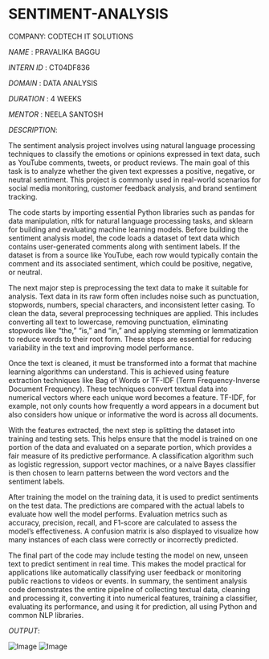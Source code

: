 # SENTIMENT-ANALYSIS
COMPANY: CODTECH IT SOLUTIONS

*NAME* : PRAVALIKA BAGGU

*INTERN ID* : CT04DF836

*DOMAIN* : DATA ANALYSIS

*DURATION* : 4 WEEKS

*MENTOR* : NEELA SANTOSH

*DESCRIPTION*:

The sentiment analysis project involves using natural language processing techniques to classify the emotions or opinions expressed in text data, such as YouTube comments, tweets, or product reviews. The main goal of this task is to analyze whether the given text expresses a positive, negative, or neutral sentiment. This project is commonly used in real-world scenarios for social media monitoring, customer feedback analysis, and brand sentiment tracking.

The code starts by importing essential Python libraries such as pandas for data manipulation, nltk for natural language processing tasks, and sklearn for building and evaluating machine learning models. Before building the sentiment analysis model, the code loads a dataset of text data which contains user-generated comments along with sentiment labels. If the dataset is from a source like YouTube, each row would typically contain the comment and its associated sentiment, which could be positive, negative, or neutral.

The next major step is preprocessing the text data to make it suitable for analysis. Text data in its raw form often includes noise such as punctuation, stopwords, numbers, special characters, and inconsistent letter casing. To clean the data, several preprocessing techniques are applied. This includes converting all text to lowercase, removing punctuation, eliminating stopwords like “the,” “is,” and “in,” and applying stemming or lemmatization to reduce words to their root form. These steps are essential for reducing variability in the text and improving model performance.

Once the text is cleaned, it must be transformed into a format that machine learning algorithms can understand. This is achieved using feature extraction techniques like Bag of Words or TF-IDF (Term Frequency-Inverse Document Frequency). These techniques convert textual data into numerical vectors where each unique word becomes a feature. TF-IDF, for example, not only counts how frequently a word appears in a document but also considers how unique or informative the word is across all documents.

With the features extracted, the next step is splitting the dataset into training and testing sets. This helps ensure that the model is trained on one portion of the data and evaluated on a separate portion, which provides a fair measure of its predictive performance. A classification algorithm such as logistic regression, support vector machines, or a naive Bayes classifier is then chosen to learn patterns between the word vectors and the sentiment labels.

After training the model on the training data, it is used to predict sentiments on the test data. The predictions are compared with the actual labels to evaluate how well the model performs. Evaluation metrics such as accuracy, precision, recall, and F1-score are calculated to assess the model’s effectiveness. A confusion matrix is also displayed to visualize how many instances of each class were correctly or incorrectly predicted.

The final part of the code may include testing the model on new, unseen text to predict sentiment in real time. This makes the model practical for applications like automatically classifying user feedback or monitoring public reactions to videos or events. In summary, the sentiment analysis code demonstrates the entire pipeline of collecting textual data, cleaning and processing it, converting it into numerical features, training a classifier, evaluating its performance, and using it for prediction, all using Python and common NLP libraries.

*OUTPUT*:

![Image](https://github.com/user-attachments/assets/bdf3b8d3-b363-4d90-b09d-eb16a1a492c6)
![Image](https://github.com/user-attachments/assets/edd942d9-fa5e-40f2-bcd8-06ecb1f44413)
